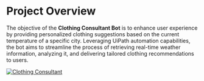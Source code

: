 # Project Overview

The objective of the **Clothing Consultant Bot** is to enhance user experience by providing personalized clothing suggestions based on the current temperature of a specific city. 
Leveraging UiPath automation capabilities, the bot aims to streamline the process of retrieving real-time weather information, analyzing it, and delivering tailored clothing recommendations to users.

[![Clothing Consultant](https://img.youtube.com/vi/YOUTUBE_VIDEO_ID/0.jpg)](https://youtu.be/EF4CQc3BOe0)

